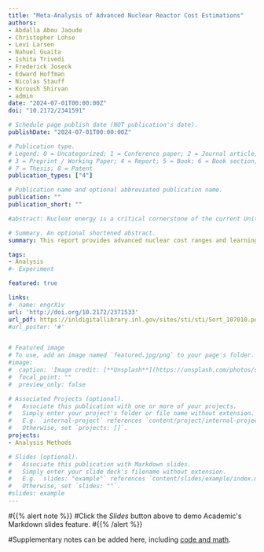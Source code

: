 ```yaml
---
title: "Meta-Analysis of Advanced Nuclear Reactor Cost Estimations"
authors:  
- Abdalla Abou Jaoude
- Christopher Lohse
- Levi Larsen
- Nahuel Guaita
- Ishita Trivedi
- Frederick Joseck
- Edward Hoffman
- Nicolas Stauff
- Koroush Shirvan
- admin
date: "2024-07-01T00:00:00Z"
doi: "10.2172/2341591"

# Schedule page publish date (NOT publication's date).
publishDate: "2024-07-01T00:00:00Z"

# Publication type.
# Legend: 0 = Uncategorized; 1 = Conference paper; 2 = Journal article;
# 3 = Preprint / Working Paper; 4 = Report; 5 = Book; 6 = Book section;
# 7 = Thesis; 8 = Patent
publication_types: ["4"]

# Publication name and optional abbreviated publication name.
publication: ""
publication_short: ""

#abstract: Nuclear energy is a critical cornerstone of the current United States clean energy supply and may play a larger role in the future in support of a transition to a net-zero economy. The current fleet of nuclear reactors predominantly consists of large light-water reactors (LWRs), while many of the reactor designs under consideration are smaller and/or different technologies. Because these new designs have not yet been built, there is a high degree of uncertainty associated with their cost. This complicates energy-planning efforts because cost projections are not always standardized, consistent, and centralized in an easily accessible location. To help support energy planning in the US, this report provides advanced nuclear cost ranges using a transparent methodology along with other relevant information that can be used to help support decision-making and energy planning. The purpose of this work was to conduct a methodical process for cost evaluation using only public information that was vetted with the end-goal to provide reference cost projections for nuclear energy. US-based overnight capital cost (OCC) estimates were compiled from extensive data sets into ranges for both large and small reactor sizes for 2030. To project the cost declines over time, learning rates were sampled from literature sources.

# Summary. An optional shortened abstract.
summary: This report provides advanced nuclear cost ranges and learning rates using a transparent methodology along with other relevant information that can be used to help support decision-making and energy planning. 

tags:
- Analysis 
#- Experiment

featured: true

links:
#- name: engrXiv
url: 'http://doi.org/10.2172/2371533'
url_pdf: https://inldigitallibrary.inl.gov/sites/sti/sti/Sort_107010.pdf
#url_poster: '#'


# Featured image
# To use, add an image named `featured.jpg/png` to your page's folder. 
#image:
#  caption: 'Image credit: [**Unsplash**](https://unsplash.com/photos/s9CC2SKySJM)'
#  focal_point: ""
#  preview_only: false

# Associated Projects (optional).
#   Associate this publication with one or more of your projects.
#   Simply enter your project's folder or file name without extension.
#   E.g. `internal-project` references `content/project/internal-project/index.md`.
#   Otherwise, set `projects: []`.
projects:
- Analysis Methods

# Slides (optional).
#   Associate this publication with Markdown slides.
#   Simply enter your slide deck's filename without extension.
#   E.g. `slides: "example"` references `content/slides/example/index.md`.
#   Otherwise, set `slides: ""`.
#slides: example
---
```


#{{% alert note %}}
#Click the *Slides* button above to demo Academic's Markdown slides feature.
#{{% /alert %}}

#Supplementary notes can be added here, including [code and math](https://sourcethemes.com/academic/docs/writing-markdown-latex/).
